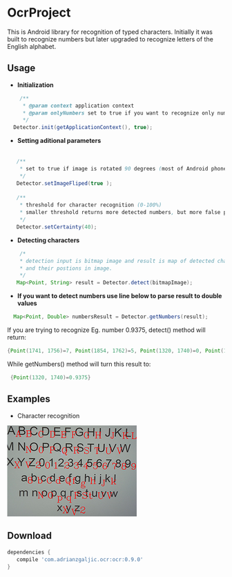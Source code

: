 # OcrProject

This is Android library for recognition of typed characters. 
Initially it was built to recognize numbers but later upgraded to recognize letters of the English alphabet.

## Usage

* **Initialization**
```java
    /**
     * @param context application context
     * @param onlyNumbers set to true if you want to recognize only numbers, false if recognition of all characters is needed
     */
  Detector.init(getApplicationContext(), true);

```

* **Setting aditional parameters**
```java
   
   /**
    * set to true if image is rotated 90 degrees (most of Android phones return rotated image)
    */
   Detector.setImageFliped(true );
   
   /**
    * threshold for character recognition (0-100%)
    * smaller threshold returns more detected numbers, but more false positives and vice versa
    */
   Detector.setCertainty(40);
```

* **Detecting characters**
```java
    /*
    * detection input is bitmap image and result is map of detected characters 
    * and their postions in image.
    */
   Map<Point, String> result = Detector.detect(bitmapImage);
```


* **If you want to detect numbers use line below to parse result to double values**
```java
  Map<Point, Double> numbersResult = Detector.getNumbers(result);
```

If you are trying to recognize Eg. number 0.9375, detect() method will return:
```java
{Point(1741, 1756)=7, Point(1854, 1762)=5, Point(1320, 1740)=0, Point(1370, 1743)=., Point(1617, 1751)=3, Point(1505, 1748)=9}
```

While getNumbers() method will turn this result to:
```java
 {Point(1320, 1740)=0.9375}
```


## Examples

* Character recognition

![Logo](character_recognition.png)




Download
--------

```groovy
dependencies {
   compile 'com.adrianzgaljic.ocr:ocr:0.9.0'
}
```
